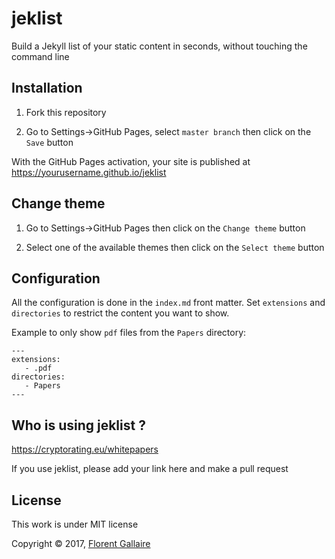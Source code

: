 
# jeklist

Build a Jekyll list of your static content in seconds, without touching the command line

## Installation

1) Fork this repository

2) Go to Settings->GitHub Pages, select `master branch` then click on the `Save` button

With the GitHub Pages activation, your site is published at https://yourusername.github.io/jeklist

## Change theme

1) Go to Settings->GitHub Pages then click on the `Change theme` button

2) Select one of the available themes then click on the `Select theme` button

## Configuration

All the configuration is done in the `index.md` front matter. Set `extensions` and `directories` to restrict the content you want to show.

Example to only show `pdf` files from the `Papers` directory:

```
---
extensions:
   - .pdf
directories:
   - Papers 
---
```

## Who is using jeklist ?

https://cryptorating.eu/whitepapers

If you use jeklist, please add your link here and make a pull request

## License

This work is under MIT license

Copyright © 2017, [Florent Gallaire](https://f.gallai.re)
